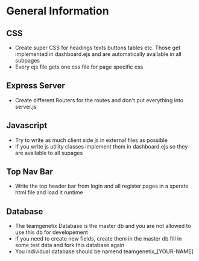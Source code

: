 ﻿# General Information

## CSS

* Create super CSS for headings texts buttons tables etc. Those get implemented in dashboard.ejs and are automatically available in all subpages
* Every ejs file gets one css file for page specific css

## Express Server

* Create different Routers for the routes and don't put everything into server.js

## Javascript

* Try to write as much client side js in external files as possible
* If you write js utility classes implement them in dashboard.ejs so they are available to all supages

## Top Nav Bar

* Write the top header bar from login and all register pages in a sperate html file and load it runtime

## Database

* The teamgenetix Database is the master db and you are not allowed to use this db for developement
* If you need to create new fields, create them in the master db fill in some test data and fork this database again
* You individual database should be namend teamgenetix_[YOUR-NAME]
